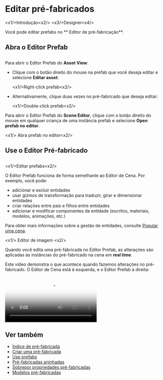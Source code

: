 # Editar pré-fabricados

<x1\/>Introdução<x2\/>
<x3\/>Designer<x4\/>

Você pode editar prefabs no ** Editor de pré-fabricação**.

## Abra o Editor Prefab
##

Para abrir o Editor Prefab do **Asset View**:

* Clique com o botão direito do mouse na prefab que você deseja editar e selecione **Editar asset**:

   <x1\/>Right-click prefab<x2\/>

* Alternativamente, clique duas vezes no pré-fabricado que deseja editar:

   <x1\/>Double-click prefab<x2\/>

Para abrir o Editor Prefab do **Scene Editor**, clique com o botão direito do mouse em qualquer criança de uma instância prefab e selecione **Open prefab no editor**.

<x1\/> Abra prefab no editor<x2\/>

## Use o Editor Pré-fabricado
##

<x1\/>Editar prefabs<x2\/>

O Editor Prefab funciona de forma semelhante ao Editor de Cena. Por exemplo, você pode:

* adicionar e excluir entidades
* usar gizmos de transformação para traduzir, girar e dimensionar entidades
* criar relações entre pais e filhos entre entidades
* adicionar e modificar componentes da entidade (escritos, materiais, modelos, animações, etc.)

Para obter mais informações sobre a gestão de entidades, consulte [Popular uma cena](../add-entities.md).

<x1\/> Editor de imagem <x2\/>

Quando você edita uma pré-fabricada no Editor Prefab, as alterações são aplicadas às instâncias do pré-fabricado na cena em **real time**.

Este vídeo demonstra o que acontece quando fazemos alterações no pré-fabricado. O Editor de Cena está à esquerda, e o Editor Prefab à direita:

<p>
<video autoplay loop class="responsive-video" poster="media/edit-prefab-and-update-instances.jpg">
   <source src="media/edit-prefab-and-update-instances.mp4" type="video/mp4">
</video>
</p>

## Ver também

* [Índice de pré-fabricada](index.md)
* [Criar uma pré-fabricada](create-a-prefab.md)
* [Use prefabs](use-prefabs.md)
* [Pré-fabricadas aninhadas](nested-prefabs.md)
* [Sobrepor propriedades pré-fabricadas](override-prefab-properties.md)
* [Modelos pré-fabricadas](prefab-models.md)